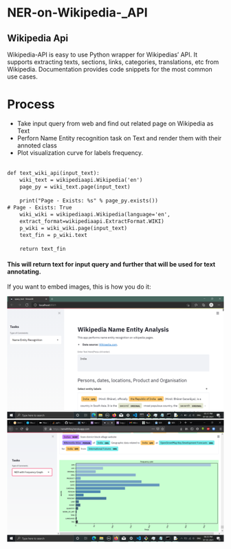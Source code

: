 # NER-on-Wikipedia-_API
## Wikipedia Api
Wikipedia-API is easy to use Python wrapper for Wikipedias’ API. It supports extracting texts, sections, links, categories, translations, etc from Wikipedia. Documentation provides code snippets for the most common use cases.


# Process 
* Take input query from web and find out related page on Wikipedia as Text
* Perforn Name Entity recognition task on Text and render them with their annoted class
* Plot visualization curve for labels frequency. 


```import wikipediaapi 

def text_wiki_api(input_text):
    wiki_text = wikipediaapi.Wikipedia('en')
    page_py = wiki_text.page(input_text)
    
    print("Page - Exists: %s" % page_py.exists())
# Page - Exists: True
    wiki_wiki = wikipediaapi.Wikipedia(language='en',
    extract_format=wikipediaapi.ExtractFormat.WIKI)
    p_wiki = wiki_wiki.page(input_text)
    text_fin = p_wiki.text

    return text_fin
```
#### This will return text for input query and further that will be used for text annotating.

If you want to embed images, this is how you do it:

![NER](https://github.com/SqweeksOp/NER-on-Wikipedia-_API/blob/main/Screenshot%20(1).png)
![NER WITH WORD FREQ](https://github.com/SqweeksOp/NER-on-Wikipedia-_API/blob/main/Screenshot%20(3).png)



